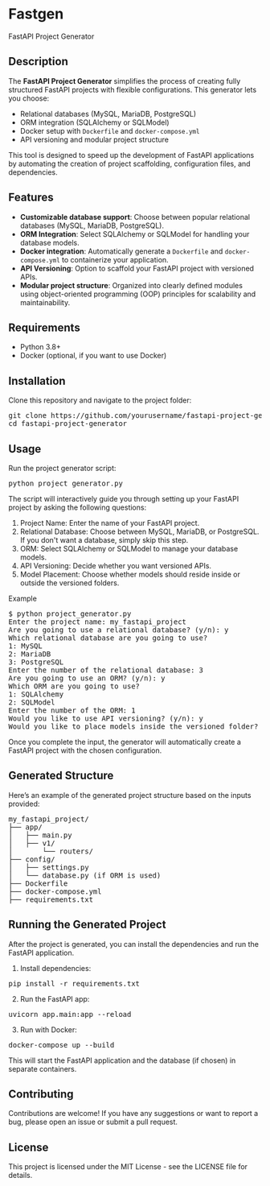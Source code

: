 # Fastgen
FastAPI Project Generator

## Description

The **FastAPI Project Generator** simplifies the process of creating fully structured FastAPI projects with flexible configurations. This generator lets you choose:
- Relational databases (MySQL, MariaDB, PostgreSQL)
- ORM integration (SQLAlchemy or SQLModel)
- Docker setup with `Dockerfile` and `docker-compose.yml`
- API versioning and modular project structure

This tool is designed to speed up the development of FastAPI applications by automating the creation of project scaffolding, configuration files, and dependencies.

## Features

- **Customizable database support**: Choose between popular relational databases (MySQL, MariaDB, PostgreSQL).
- **ORM Integration**: Select SQLAlchemy or SQLModel for handling your database models.
- **Docker integration**: Automatically generate a `Dockerfile` and `docker-compose.yml` to containerize your application.
- **API Versioning**: Option to scaffold your FastAPI project with versioned APIs.
- **Modular project structure**: Organized into clearly defined modules using object-oriented programming (OOP) principles for scalability and maintainability.

## Requirements

- Python 3.8+
- Docker (optional, if you want to use Docker)

## Installation

Clone this repository and navigate to the project folder:
<pre>git clone https://github.com/yourusername/fastapi-project-generator.git
cd fastapi-project-generator</pre>

## Usage

Run the project generator script:
<pre>python project_generator.py</pre>

The script will interactively guide you through setting up your FastAPI project by asking the following questions:

1. Project Name: Enter the name of your FastAPI project.
2. Relational Database: Choose between MySQL, MariaDB, or PostgreSQL. If you don't want a database, simply skip this step.
3. ORM: Select SQLAlchemy or SQLModel to manage your database models.
4. API Versioning: Decide whether you want versioned APIs.
5. Model Placement: Choose whether models should reside inside or outside the versioned folders.

Example

<pre>$ python project_generator.py
Enter the project name: my_fastapi_project
Are you going to use a relational database? (y/n): y
Which relational database are you going to use?
1: MySQL
2: MariaDB
3: PostgreSQL
Enter the number of the relational database: 3
Are you going to use an ORM? (y/n): y
Which ORM are you going to use?
1: SQLAlchemy
2: SQLModel
Enter the number of the ORM: 1
Would you like to use API versioning? (y/n): y
Would you like to place models inside the versioned folder? (y/n): n
</pre>

Once you complete the input, the generator will automatically create a FastAPI project with the chosen configuration.

## Generated Structure

Here’s an example of the generated project structure based on the inputs provided:

<pre>my_fastapi_project/
├── app/
│   ├── main.py
│   ├── v1/
│       └── routers/
├── config/
│   ├── settings.py
│   └── database.py (if ORM is used)
├── Dockerfile
├── docker-compose.yml
├── requirements.txt
</pre>

## Running the Generated Project

After the project is generated, you can install the dependencies and run the FastAPI application.

1. Install dependencies:
<pre>pip install -r requirements.txt
</pre>

2. Run the FastAPI app:
<pre>uvicorn app.main:app --reload
</pre>

3. Run with Docker:
<pre>docker-compose up --build
</pre>

This will start the FastAPI application and the database (if chosen) in separate containers.

## Contributing

Contributions are welcome! If you have any suggestions or want to report a bug, please open an issue or submit a pull request.

## License

This project is licensed under the MIT License - see the LICENSE file for details.
